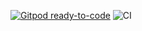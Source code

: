 [![Gitpod ready-to-code](https://img.shields.io/badge/Gitpod-ready--to--code-908a85?logo=gitpod)](https://gitpod.io/#https://github.com/A0x1E/rust-examples)
![CI](https://img.shields.io/github/workflow/status/A0x1E/rust-examples/Rust/main)
